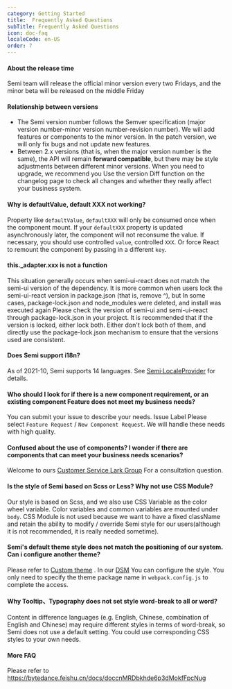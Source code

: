 ```yaml
---
category: Getting Started
title:  Frequently Asked Questions
subTitle: Frequently Asked Questions
icon: doc-faq
localeCode: en-US
order: 7
---
```





#### About the release time

Semi team will release the official minor version every two Fridays, and the minor beta will be released on the middle Friday

#### Relationship between versions

- The Semi version number follows the Semver specification (major version number-minor version number-revision number). We will add features or components to the minor version. In the patch version, we will only fix bugs and not update new features.
- Between 2.x versions (that is, when the major version number is the same), the API will remain **forward compatible**, but there may be style adjustments between different minor versions. When you need to upgrade, we recommend you Use the version Diff function on the changelog page to check all changes and whether they really affect your business system.

#### Why is defaultValue, default XXX not working?

Property like `defaultValue`, `defaultXXX` will only be consumed once when the component mount. If your `defaultXXX` property is updated asynchronously later, the component will not reconsume the value. If necessary, you should use controlled `value`, controlled `XXX`.
Or force React to remount the component by passing in a different `key`.

#### this._adapter.xxx is not a function

This situation generally occurs when semi-ui-react does not match the semi-ui version of the dependency. It is more common when users lock the semi-ui-react version in package.json (that is, remove ^), but In some cases, package-lock.json and node_modules were deleted, and install was executed again
Please check the version of semi-ui and semi-ui-react through package-lock.json in your project. It is recommended that if the version is locked, either lock both. Either don't lock both of them, and directly use the package-lock.json mechanism to ensure that the versions used are consistent.


#### Does Semi support i18n?
As of 2021-10, Semi supports 14 languages. See [Semi·LocaleProvider](/en-US/other/locale) for details.

#### Who should I look for if there is a new component requirement, or an existing component Feature does not meet my business needs?

You can submit your issue to describe your needs. Issue Label Please select `Feature Request` / `New Component Request`. We will handle these needs with high quality.

#### Confused about the use of components? I wonder if there are components that can meet your business needs scenarios?

Welcome to ours [Customer Service Lark Group](https://bytedance.feishu.cn/docs/doccnw93Dujm3UCkHRDTMTm1qwe) For a consultation question.

#### Is the style of Semi based on Scss or Less? Why not use CSS Module?

Our style is based on Scss, and we also use CSS Variable as the color wheel variable. Color variables and common variables are mounted under `body`. CSS Module is not used because we want to have a fixed className and retain the ability to modify / override Semi style for our users(although it is not recommended, it is really needed sometime).

#### Semi's default theme style does not match the positioning of our system. Can i configure another theme?

Please refer to [Custom theme](/en-US/start/customize-theme) . In our [DSM](/dsm) You can configure the style. You only need to specify the theme package name in `webpack.config.js` to complete the access.

#### Why Tooltip、Typography does not set style word-break to all or word?  
   Content in difference languages (e.g. English, Chinese, combination of English and Chinese) may require different styles in terms of word-break, so Semi does not use a default setting. You could use corresponding CSS styles to your own needs.

#### More FAQ
Please refer to https://bytedance.feishu.cn/docs/doccnMRDbkhde6p3dMokfFpcNug